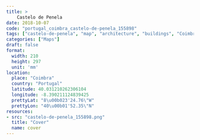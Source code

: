 ```yaml
---
title: > 
    Castelo de Penela
date: 2018-10-07
code: "portugal_coimbra_castelo-de-penela_155898"
tags: ["castelo-de-penela", "map", "architecture", "buildings", "Coimbra", "Portugal"]
categories: ["Maps"]
draft: false
format:
  width: 210
  height: 297
  unit: 'mm'
location:
  place: "Coimbra"
  country: "Portugal"
  latitude: 40.031210262306104
  longitude: -8.390211124839425
  prettyLat: "8\u00b023'24.76\"W"
  prettyLon: "40\u00b01'52.35\"N"
resources:
- src: "castelo-de-penela_155898.png"
  title: "Cover"
  name: cover
---
```

